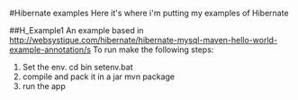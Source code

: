 #Hibernate examples
Here it's where i'm putting my examples of Hibernate 

##H_Example1
An example based in http://websystique.com/hibernate/hibernate-mysql-maven-hello-world-example-annotation/s
To run make the following steps:
1) Set the env.
   cd bin
   setenv.bat
2) compile and pack it in a jar
   mvn package
3) run the app
   